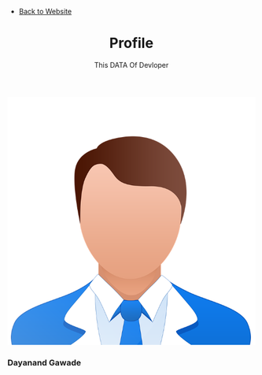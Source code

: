 
<!DOCTYPE html><html lang="en"><head> <meta charset="UTF-8" /> <meta http-equiv="X-UA-Compatible" content="IE=edge,chrome=1"> <meta name="viewport" content="width=device-width, initial-scale=1.0"> <title>Devloper Profile Page </title> <link rel="icon" href="../DPL-Pro/dpl2.png" type="image/png"> <meta name="author" content="Codeconvey" /> <link href="https://fonts.googleapis.com/css?family=Lato:300,400,700,900&display=swap" rel="stylesheet"><link rel='stylesheet' href='https://cdnjs.cloudflare.com/ajax/libs/twitter-bootstrap/4.1.3/css/bootstrap.min.css'><link rel='stylesheet' href='https://cdnjs.cloudflare.com/ajax/libs/font-awesome/5.12.1/css/all.min.css'> <!--Only for demo purpose - no need to add.--> <link rel="stylesheet" href="demo.css" /> 	 <link rel="stylesheet" href="style.css"></head><body>		<div class="ScriptTop"> <div class="rt-container"> <div class="col-rt-4" id="float-right"> <!-- Ad Here --> </div> <div class="col-rt-2"> <ul> <li><a href="http://dayanand.me/dayanand-pvt-ltd.html" title="Back to tutorial page">Back to Website</a></li> </ul> </div> </div></div> <header class="ScriptHeader"> <div class="rt-container"> 	<div class="col-rt-12"> 	<div class="rt-heading"> 	<h1>Profile </h1> <p>This DATA Of Devloper </p> </div> </div> </div></header> <section> <div class="rt-container"> <div class="col-rt-12"> <div class="Scriptcontent"> <!-- Student Profile --><div class="student-profile py-4"> <div class="container"> <div class="row"> <div class="col-lg-4"> <div class="card shadow-sm"> <div class="card-header bg-transparent text-center"> <img class="profile_img" src="https://raw.githubusercontent.com/Daya3611/Create-by-Daya3611.github.io/dayanand.me/DPL-Profile/dplloginph.png" alt="student dp"> <h3>Dayanand Gawade</h3> </div> <div 

